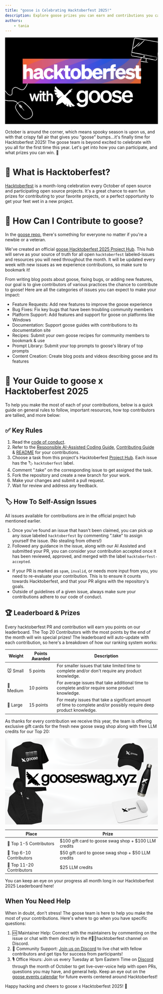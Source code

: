 ```yaml
---
title: "goose is Celebrating Hacktoberfest 2025!"
description: Explore goose prizes you can earn and contributions you can make during Hacktoberfest 2025
authors: 
    - tania
---
```


![blog banner](hacktoberfest2025.png)

October is around the corner, which means spooky season is upon us, and with that crispy fall air that gives you "goose" bumps...it's finally time for Hacktoberfest 2025! The goose team is beyond excited to celebrate with you all for the first time this year. Let's get into how you can participate, and what prizes you can win. 👀

<!-- truncate -->

# 📌 What is Hacktoberfest?
[Hacktoberfest](https://hacktoberfest.com/participation/) is a month-long celebration every October of open source and participating open source projects. It's a great chance to earn fun prizes for contributing to your favorite projects, or a perfect opportunity to get your feet wet in a new project. 

# 🎉 How Can I Contribute to goose?
In the [goose repo](https://github.com/block/goose), there's something for everyone no matter if you're a newbie or a veteran.

We've created an official [goose Hacktoberfest 2025 Project Hub](https://github.com/block/goose/issues/4705). This hub will serve as your source of truth for all open `hacktoberfest` labeled-issues and resources you will need throughout the month. It will be updated every week with new issues as we experience contributions, so make sure to bookmark it!

From writing blog posts about goose, fixing bugs, or adding new features, our goal is to give contributors of various practices the chance to contribute to goose! Here are all the categories of issues you can expect to make your impact:

- Feature Requests: Add new features to improve the goose experience
- Bug Fixes: Fix key bugs that have been troubling community members
- Platform Support: Add features and support for goose on platforms like Windows
- Documentation: Support goose guides with contributions to its documentation site
- Recipes: Submit your own goose recipes for community members to bookmark & use
- Prompt Library: Submit your top prompts to goose's library of top prompts
- Content Creation: Create blog posts and videos describing goose and its features

# 📝 Your Guide to goose x Hacktoberfest 2025
To help you make the most of each of your contributions, below is a quick guide on general rules to follow, important resources, how top contributors are tallied, and more below:

## ✅ Key Rules
1. Read the [code of conduct](https://github.com/block/.github/blob/main/CODE_OF_CONDUCT.md).
2. Refer to the [Responsible AI-Assisted Coding Guide](https://github.com/block/goose/blob/main/ai-assisted-coding-guide.md), [Contributing Guide](https://github.com/block/goose/blob/main/CONTRIBUTING.md) & [README](https://github.com/block/goose/blob/main/README.md) for your contributions.
3. Choose a task from this project's Hacktoberfest [Project Hub](https://github.com/block/goose/issues/4705). Each issue has the 🏷️ `hacktoberfest` label.
4. Comment ".take" on the corresponding issue to get assigned the task.
5. Fork the repository and create a new branch for your work.
6. Make your changes and submit a pull request.
7. Wait for review and address any feedback.

## 🏷️ How To Self-Assign Issues
All issues available for contributions are in the official project hub mentioned earlier.

1. Once you've found an issue that hasn't been claimed, you can pick up any issue labeled `hacktoberfest` by commenting ".take" to assign yourself the issue. (No stealing from others!)
2. Followed any guidance in the issue, along with our AI Assisted and submitted your PR, you can consider your contribution accepted once it has been reviewed, approved, and merged with the label `hacktoberfest-accepted`.
- If your PR is marked as `spam`, `invalid`, or needs more input from you, you need to re-evaluate your contribution. This is to ensure it counts towards Hacktoberfest, and that your PR aligns with the repository's goals.
- Outside of guidelines of a given issue, always make sure your contributions adhere to our code of conduct.

## 🏆 Leaderboard & Prizes
Every hacktoberfest PR and contribution will earn you points on our leaderboard. The Top 20 Contributors with the most points by the end of the month will win special prizes! The leaderboard will auto-update with each contribution, so here's a breakdown of how our ranking system works:

| Weight | Points Awarded | Description |
| -------- | -------- | -------- |
| 🐭 Small     | 5 points     | For smaller issues that take limited time to complete and/or don't require any product knowledge.     |
| 🐰 Medium     | 10 points     | For average issues that take additional time to complete and/or require some product knowledge.     |
| 🐂 Large     | 15 points     | For meaty issues that take a significant amount of time to complete and/or possibly require deep product knowledge.     |

As thanks for every contribution we receive this year, the team is offering exclusive gift cards for the fresh new goose swag shop along with free LLM credits for our Top 20:

![goose swag shop](gooseswag.png)

| Place | Prize |
| -------- | -------- |
| 🥇 Top 1-5 Contributors | $100 gift card to goose swag shop + $100 LLM credits     | 
| 🥈 Top 6-10 Contributors | $50 gift card to goose swag shop + $50 LLM credits     | 
| 🥉 Top 11-20 Contributors | $25 LLM credits    | 

You can keep an eye on your progress all month long in our Hacktoberfest 2025 Leaderboard here!

## When You Need Help
When in doubt, don't stress! The goose team is here to help you make the most of your contributions. Here's where to go when you have specific questions:

1. 🆘 Maintainer Help: Connect with the maintainers by commenting on the issue or chat with them directly in the #🎃┃hacktoberfest channel on Discord.
2. 🫶 Community Support: [Join us on Discord](https://discord.gg/block-opensource) to live chat with fellow contributors and get tips for success from participants!
3. 🎙️ Office Hours: Join us every Tuesday at 1pm Eastern Time on [Discord](https://discord.gg/block-opensource) through the month of October to get live-over-voice help with open PRs, questions you may have, and general help. Keep an eye out on the [goose events calendar](https://block.github.io/goose/community/) for future events centered around Hacktoberfest!


Happy hacking and cheers to goose x Hacktoberfest 2025! 🎉



<head>
  <meta property="og:title" content="goose is Celebrating Hacktoberfest 2025!" />
  <meta property="og:type" content="article" />
  <meta property="og:url" content="https://block.github.io/goose/blog/2025-09-26-hacktoberfest2025" />
  <meta property="og:description" content="Explore goose prizes you can earn and contributions you can make during Hacktoberfest 2025" />
  <meta property="og:image" content="https://block.github.io/goose/assets/images/hacktoberfest2025-49342480747ee95fe69415c0f2de26f2.png" />
  <meta name="twitter:card" content="summary_large_image" />
  <meta property="twitter:domain" content="block.github.io/goose" />
  <meta name="twitter:title" content="goose is Celebrating Hacktoberfest 2025!" />
  <meta name="twitter:description" content="Explore goose prizes you can earn and contributions you can make during Hacktoberfest 2025" />
  <meta name="twitter:image" content="https://block.github.io/goose/assets/images/hacktoberfest2025-49342480747ee95fe69415c0f2de26f2.png" />
</head>
